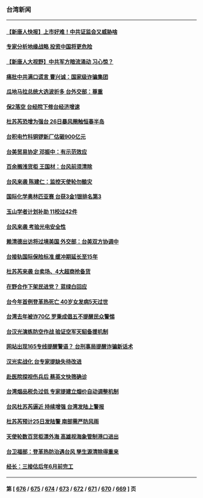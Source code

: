 ### 台湾新闻
---
#### [【新唐人快报】上市好难！中共证监会又威胁啥](../../pages/ncid1349361/n14041835.md) 
#### [专家分析地缘战略 投资中国将更危险](../../pages/ncid1349361/n14040701.md) 
#### [【新唐人大视野】中共军方暗流涌动 习心惊？](../../pages/ncid1349361/n14041767.md) 
#### [痛批中共满口谎言 曹兴诚：国家级诈骗集团](../../pages/ncid1349361/n14041640.md) 
#### [瓜地马拉总统大选波折多 台外交部：尊重](../../pages/ncid1349361/n14041639.md) 
#### [保2落空 台经院下修台经济增速](../../pages/ncid1349361/n14041633.md) 
#### [杜苏芮恐增为强台 26日暴风圈触恒春半岛](../../pages/ncid1349361/n14041635.md) 
#### [台积电竹科铜锣新厂估砸900亿元](../../pages/ncid1349361/n14041631.md) 
#### [台美贸易协定 邓振中：有示范效应](../../pages/ncid1349361/n14041629.md) 
#### [百余搁浅货柜 王国材：台风前须清除](../../pages/ncid1349361/n14041647.md) 
#### [台风来袭 陈建仁：监控天使轮勿酿灾](../../pages/ncid1349361/n14041627.md) 
#### [国际化学奥林匹亚赛 台获3金1银排名第3](../../pages/ncid1349361/n14041645.md) 
#### [玉山学者计划补助 11校过42件](../../pages/ncid1349361/n14041644.md) 
#### [台风来袭 考验光电安全性](../../pages/ncid1349361/n14041625.md) 
#### [赖清德出访将过境美国 外交部：台美双方协调中](../../pages/ncid1349361/n14041656.md) 
#### [台接轨国际保险标准 缓冲期延长至15年](../../pages/ncid1349361/n14041624.md) 
#### [杜苏芮来袭 台卖场、4大超商抢备货](../../pages/ncid1349361/n14041652.md) 
#### [在野合作下架民进党？ 蓝绿白回应](../../pages/ncid1349361/n14041651.md) 
#### [台今年首例登革热死亡 40岁女发病5天过世](../../pages/ncid1349361/n14041654.md) 
#### [台湾去年被诈70亿 罗秉成倡五不提醒民众警惕](../../pages/ncid1349361/n14041592.md) 
#### [台汉光演练防空作战 验证空军天貂备援机制](../../pages/ncid1349361/n14041568.md) 
#### [网站出现165专线提醒警语？ 台刑事局提醒诈骗新话术](../../pages/ncid1349361/n14041564.md) 
#### [汉光实战化 台专家提缺失待改进](../../pages/ncid1349361/n14041562.md) 
#### [赴医院探视伤兵后 蔡英文快筛确诊](../../pages/ncid1349361/n14041549.md) 
#### [台湾烟品税负过低 专家提建立烟价自动调整机制](../../pages/ncid1349361/n14041551.md) 
#### [台风杜苏芮逼近 持续增强 台湾发陆上警报](../../pages/ncid1349361/n14041388.md) 
#### [杜苏芮预计25日发陆警 南部需严防风雨](../../pages/ncid1349361/n14040966.md) 
#### [天使轮数百货柜漂外海 高雄视海象管制港口进出](../../pages/ncid1349361/n14040979.md) 
#### [台卫福部：登革热防治遇台风 孳生源清除得重来](../../pages/ncid1349361/n14040971.md) 
#### [经长：三接估后年6月前完工](../../pages/ncid1349361/n14040962.md) 

---
#### 第 [ [676](./676.md) / [675](./675.md) / [674](./674.md) / [673](./673.md) / [672](./672.md) / [671](./671.md) / [670](./670.md) / [669](./669.md) ] 页
